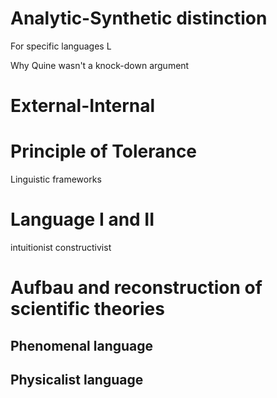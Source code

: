 

# Analytic-Synthetic distinction


For specific languages L

Why Quine wasn't a knock-down argument


# External-Internal





# Principle of Tolerance


Linguistic frameworks



# Language I and II

intuitionist constructivist


# Aufbau and reconstruction of scientific theories

## Phenomenal language


## Physicalist language





